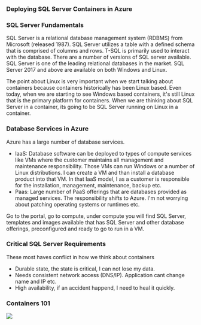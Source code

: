 
<h3> Deploying SQL Server Containers in Azure </h3>

<h3> SQL Server Fundamentals </h3>
<p> SQL Server is a relational database management system (RDBMS) from Microsoft (released 1987). SQL Server utilizes a table with a defined schema that is comprised of columns and rows. T-SQL is primarily used to interact with the database. There are a number of versions of SQL server available. SQL Server is one of the leading relational databases in the market. SQL Server 2017 and above are available on both Windows and Linux. </p>

<p> The point about Linux is very important when we start talking about containers because containers historically has been Linux based. Even today, when we are starting to see Windows based containers, it's still Linux that is the primary platform for containers. When we are thinking about SQL Server in a container, its going to be SQL Server running on Linux in a container. </p>

<h3> Database Services in Azure </h3>
<p> Azure has a large number of database services. </p>
<ul>
  <li> IaaS: Database software can be deployed to types of compute services like VMs where the customer maintains all management and maintenance responsibility. Those VMs can run Windows or a number of Linux distributions. I can create a VM and than install a database product into that VM. In that IaaS model, I as a customer is responsible for the installation, management, maintenance, backup etc. </li>
  <li> Paas: Large number of PaaS offerings that are databases provided as managed services. The responsibility shifts to Azure. I'm not worrying about patching operating systems or runtimes etc. </li>
  </ul>
  
  <p> Go to the portal, go to compute, under compute you will find SQL Server, templates and images available that has SQL Server and other database offerings, preconfigured and ready to go to run in a VM. </p>
  
<h3> Critical SQL Server Requirements </h3>
<p> These most haves conflict in how we think about containers </p>
<ul>
  <li> Durable state, the state is critical, I can not lose my data. </li>
  <li> Needs consistent network access (DNS/IP). Application cant change name and IP etc. </li>
  <li> High availability, if an accident happend, I need to heal it quickly. </li></ul>

<h3> Containers 101 </h3>
 
<img src="https://miro.medium.com/max/1248/1*ql_47xetzYIEbkx4jeYZug.png">
